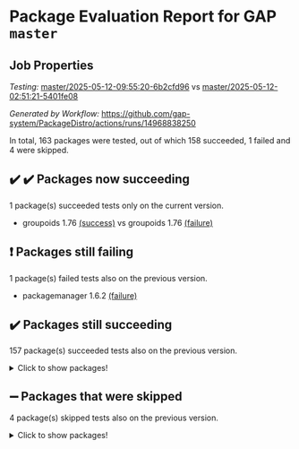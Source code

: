# Package Evaluation Report for GAP `master`

## Job Properties

*Testing:* [master/2025-05-12-09:55:20-6b2cfd96](https://github.com/gap-system/PackageDistro/blob/data/reports/master/2025-05-12-09:55:20-6b2cfd96) vs [master/2025-05-12-02:51:21-5401fe08](https://github.com/gap-system/PackageDistro/blob/data/reports/master/2025-05-12-02:51:21-5401fe08)

*Generated by Workflow:* https://github.com/gap-system/PackageDistro/actions/runs/14968838250

In total, 163 packages were tested, out of which 158 succeeded, 1 failed and 4 were skipped.

## :heavy_check_mark: :heavy_check_mark: Packages now succeeding

1 package(s) succeeded tests only on the current version.
- groupoids 1.76 [(success)](https://github.com/gap-system/PackageDistro/actions/runs/14968838250/job/42045407224) vs groupoids 1.76 [(failure)](https://github.com/gap-system/PackageDistro/actions/runs/14962520343/job/42026971151)

## :exclamation: Packages still failing

1 package(s) failed tests also on the previous version.
- packagemanager 1.6.2 [(failure)](https://github.com/gap-system/PackageDistro/actions/runs/14968838250/job/42045431692)

## :heavy_check_mark: Packages still succeeding

157 package(s) succeeded tests also on the previous version.
<details><summary>Click to show packages!</summary>

- 4ti2interface 2024.11-01 [(success)](https://github.com/gap-system/PackageDistro/actions/runs/14968838250/job/42045358617)
- ace 5.7.0 [(success)](https://github.com/gap-system/PackageDistro/actions/runs/14968838250/job/42045368484)
- aclib 1.3.2 [(success)](https://github.com/gap-system/PackageDistro/actions/runs/14968838250/job/42045370247)
- agt 0.3.1 [(success)](https://github.com/gap-system/PackageDistro/actions/runs/14968838250/job/42045371550)
- alco 1.1.1 [(success)](https://github.com/gap-system/PackageDistro/actions/runs/14968838250/job/42045372262)
- alnuth 3.2.1 [(success)](https://github.com/gap-system/PackageDistro/actions/runs/14968838250/job/42045379029)
- anupq 3.3.1 [(success)](https://github.com/gap-system/PackageDistro/actions/runs/14968838250/job/42045379680)
- atlasrep 2.1.9 [(success)](https://github.com/gap-system/PackageDistro/actions/runs/14968838250/job/42045380172)
- autodoc 2025.05.09 [(success)](https://github.com/gap-system/PackageDistro/actions/runs/14968838250/job/42045380698)
- automata 1.16 [(success)](https://github.com/gap-system/PackageDistro/actions/runs/14968838250/job/42045381257)
- automgrp 1.3.3 [(success)](https://github.com/gap-system/PackageDistro/actions/runs/14968838250/job/42045381709)
- autpgrp 1.11.1 [(success)](https://github.com/gap-system/PackageDistro/actions/runs/14968838250/job/42045382358)
- cap 2025.04-04 [(success)](https://github.com/gap-system/PackageDistro/actions/runs/14968838250/job/42045382792)
- caratinterface 2.3.7 [(success)](https://github.com/gap-system/PackageDistro/actions/runs/14968838250/job/42045383281)
- cddinterface 2024.09.02 [(success)](https://github.com/gap-system/PackageDistro/actions/runs/14968838250/job/42045383773)
- circle 1.6.6 [(success)](https://github.com/gap-system/PackageDistro/actions/runs/14968838250/job/42045384304)
- classicpres 1.22 [(success)](https://github.com/gap-system/PackageDistro/actions/runs/14968838250/job/42045384804)
- cohomolo 1.6.11 [(success)](https://github.com/gap-system/PackageDistro/actions/runs/14968838250/job/42045385324)
- congruence 1.2.7 [(success)](https://github.com/gap-system/PackageDistro/actions/runs/14968838250/job/42045385846)
- corefreesub 0.6 [(success)](https://github.com/gap-system/PackageDistro/actions/runs/14968838250/job/42045386387)
- corelg 1.57 [(success)](https://github.com/gap-system/PackageDistro/actions/runs/14968838250/job/42045386935)
- crime 1.6 [(success)](https://github.com/gap-system/PackageDistro/actions/runs/14968838250/job/42045387374)
- crisp 1.4.6 [(success)](https://github.com/gap-system/PackageDistro/actions/runs/14968838250/job/42045387829)
- crypting 0.10.5 [(success)](https://github.com/gap-system/PackageDistro/actions/runs/14968838250/job/42045388382)
- cryst 4.1.27 [(success)](https://github.com/gap-system/PackageDistro/actions/runs/14968838250/job/42045389060)
- crystcat 1.1.10 [(success)](https://github.com/gap-system/PackageDistro/actions/runs/14968838250/job/42045389559)
- ctbllib 1.3.9 [(success)](https://github.com/gap-system/PackageDistro/actions/runs/14968838250/job/42045390104)
- cubefree 1.20 [(success)](https://github.com/gap-system/PackageDistro/actions/runs/14968838250/job/42045390676)
- curlinterface 2.4.0 [(success)](https://github.com/gap-system/PackageDistro/actions/runs/14968838250/job/42045391146)
- cvec 2.8.3 [(success)](https://github.com/gap-system/PackageDistro/actions/runs/14968838250/job/42045391703)
- datastructures 0.3.1 [(success)](https://github.com/gap-system/PackageDistro/actions/runs/14968838250/job/42045392228)
- deepthought 1.0.8 [(success)](https://github.com/gap-system/PackageDistro/actions/runs/14968838250/job/42045392737)
- design 1.8.2 [(success)](https://github.com/gap-system/PackageDistro/actions/runs/14968838250/job/42045393269)
- difsets 2.3.1 [(success)](https://github.com/gap-system/PackageDistro/actions/runs/14968838250/job/42045393740)
- digraphs 1.10.0 [(success)](https://github.com/gap-system/PackageDistro/actions/runs/14968838250/job/42045394291)
- edim 1.3.8 [(success)](https://github.com/gap-system/PackageDistro/actions/runs/14968838250/job/42045394873)
- example 4.4.0 [(success)](https://github.com/gap-system/PackageDistro/actions/runs/14968838250/job/42045395496)
- examplesforhomalg 2023.10-01 [(success)](https://github.com/gap-system/PackageDistro/actions/runs/14968838250/job/42045395986)
- factint 1.6.3 [(success)](https://github.com/gap-system/PackageDistro/actions/runs/14968838250/job/42045396444)
- ferret 1.0.14 [(success)](https://github.com/gap-system/PackageDistro/actions/runs/14968838250/job/42045396975)
- fga 1.5.0 [(success)](https://github.com/gap-system/PackageDistro/actions/runs/14968838250/job/42045397533)
- fining 1.5.6 [(success)](https://github.com/gap-system/PackageDistro/actions/runs/14968838250/job/42045398062)
- float 1.0.7 [(success)](https://github.com/gap-system/PackageDistro/actions/runs/14968838250/job/42045398596)
- format 1.4.4 [(success)](https://github.com/gap-system/PackageDistro/actions/runs/14968838250/job/42045399240)
- forms 1.2.13 [(success)](https://github.com/gap-system/PackageDistro/actions/runs/14968838250/job/42045399790)
- fplsa 1.2.6 [(success)](https://github.com/gap-system/PackageDistro/actions/runs/14968838250/job/42045400445)
- fr 2.4.13 [(success)](https://github.com/gap-system/PackageDistro/actions/runs/14968838250/job/42045400956)
- francy 2.0.3 [(success)](https://github.com/gap-system/PackageDistro/actions/runs/14968838250/job/42045401446)
- fwtree 1.3 [(success)](https://github.com/gap-system/PackageDistro/actions/runs/14968838250/job/42045401921)
- gapdoc 1.6.7 [(success)](https://github.com/gap-system/PackageDistro/actions/runs/14968838250/job/42045402379)
- gauss 2024.11-01 [(success)](https://github.com/gap-system/PackageDistro/actions/runs/14968838250/job/42045402857)
- gaussforhomalg 2024.08-01 [(success)](https://github.com/gap-system/PackageDistro/actions/runs/14968838250/job/42045403357)
- gbnp 1.1.0 [(success)](https://github.com/gap-system/PackageDistro/actions/runs/14968838250/job/42045403855)
- generalizedmorphismsforcap 2025.02-01 [(success)](https://github.com/gap-system/PackageDistro/actions/runs/14968838250/job/42045404392)
- genss 1.6.9 [(success)](https://github.com/gap-system/PackageDistro/actions/runs/14968838250/job/42045404882)
- gradedmodules 2024.12-01 [(success)](https://github.com/gap-system/PackageDistro/actions/runs/14968838250/job/42045405613)
- gradedringforhomalg 2024.07-01 [(success)](https://github.com/gap-system/PackageDistro/actions/runs/14968838250/job/42045406229)
- grape 4.9.2 [(success)](https://github.com/gap-system/PackageDistro/actions/runs/14968838250/job/42045406722)
- grpconst 2.6.5 [(success)](https://github.com/gap-system/PackageDistro/actions/runs/14968838250/job/42045407720)
- guarana 0.96.3 [(success)](https://github.com/gap-system/PackageDistro/actions/runs/14968838250/job/42045408242)
- guava 3.20 [(success)](https://github.com/gap-system/PackageDistro/actions/runs/14968838250/job/42045408720)
- hap 1.66 [(success)](https://github.com/gap-system/PackageDistro/actions/runs/14968838250/job/42045409240)
- hapcryst 0.1.15 [(success)](https://github.com/gap-system/PackageDistro/actions/runs/14968838250/job/42045409748)
- hecke 1.5.4 [(success)](https://github.com/gap-system/PackageDistro/actions/runs/14968838250/job/42045410249)
- help 4.0 [(success)](https://github.com/gap-system/PackageDistro/actions/runs/14968838250/job/42045410646)
- homalg 2024.01-01 [(success)](https://github.com/gap-system/PackageDistro/actions/runs/14968838250/job/42045411132)
- homalgtocas 2023.11-01 [(success)](https://github.com/gap-system/PackageDistro/actions/runs/14968838250/job/42045411581)
- ibnp 0.15 [(success)](https://github.com/gap-system/PackageDistro/actions/runs/14968838250/job/42045412089)
- idrel 2.48 [(success)](https://github.com/gap-system/PackageDistro/actions/runs/14968838250/job/42045412597)
- images 1.3.3 [(success)](https://github.com/gap-system/PackageDistro/actions/runs/14968838250/job/42045413092)
- intpic 0.4.0 [(success)](https://github.com/gap-system/PackageDistro/actions/runs/14968838250/job/42045413507)
- io 4.9.1 [(success)](https://github.com/gap-system/PackageDistro/actions/runs/14968838250/job/42045413927)
- io_forhomalg 2023.02-04 [(success)](https://github.com/gap-system/PackageDistro/actions/runs/14968838250/job/42045414485)
- irredsol 1.4.4 [(success)](https://github.com/gap-system/PackageDistro/actions/runs/14968838250/job/42045415223)
- json 2.2.2 [(success)](https://github.com/gap-system/PackageDistro/actions/runs/14968838250/job/42045415890)
- jupyterkernel 1.5.1 [(success)](https://github.com/gap-system/PackageDistro/actions/runs/14968838250/job/42045416701)
- jupyterviz 1.5.6 [(success)](https://github.com/gap-system/PackageDistro/actions/runs/14968838250/job/42045417393)
- kan 1.37 [(success)](https://github.com/gap-system/PackageDistro/actions/runs/14968838250/job/42045418017)
- kbmag 1.5.11 [(success)](https://github.com/gap-system/PackageDistro/actions/runs/14968838250/job/42045418454)
- laguna 3.9.7 [(success)](https://github.com/gap-system/PackageDistro/actions/runs/14968838250/job/42045418884)
- liealgdb 2.2.1 [(success)](https://github.com/gap-system/PackageDistro/actions/runs/14968838250/job/42045419264)
- liepring 2.9.1 [(success)](https://github.com/gap-system/PackageDistro/actions/runs/14968838250/job/42045419782)
- liering 2.4.2 [(success)](https://github.com/gap-system/PackageDistro/actions/runs/14968838250/job/42045420266)
- linearalgebraforcap 2025.05-01 [(success)](https://github.com/gap-system/PackageDistro/actions/runs/14968838250/job/42045420824)
- lins 0.9 [(success)](https://github.com/gap-system/PackageDistro/actions/runs/14968838250/job/42045421307)
- localizeringforhomalg 2023.10-01 [(success)](https://github.com/gap-system/PackageDistro/actions/runs/14968838250/job/42045421899)
- loops 3.4.4 [(success)](https://github.com/gap-system/PackageDistro/actions/runs/14968838250/job/42045422364)
- lpres 1.1.1 [(success)](https://github.com/gap-system/PackageDistro/actions/runs/14968838250/job/42045422857)
- majoranaalgebras 1.5.2 [(success)](https://github.com/gap-system/PackageDistro/actions/runs/14968838250/job/42045423401)
- mapclass 1.4.6 [(success)](https://github.com/gap-system/PackageDistro/actions/runs/14968838250/job/42045424035)
- matgrp 0.71 [(success)](https://github.com/gap-system/PackageDistro/actions/runs/14968838250/job/42045424536)
- matricesforhomalg 2024.11-02 [(success)](https://github.com/gap-system/PackageDistro/actions/runs/14968838250/job/42045425085)
- modisom 3.0.0 [(success)](https://github.com/gap-system/PackageDistro/actions/runs/14968838250/job/42045425531)
- modulepresentationsforcap 2024.09-02 [(success)](https://github.com/gap-system/PackageDistro/actions/runs/14968838250/job/42045426040)
- modules 2024.12-01 [(success)](https://github.com/gap-system/PackageDistro/actions/runs/14968838250/job/42045426502)
- monoidalcategories 2025.03-02 [(success)](https://github.com/gap-system/PackageDistro/actions/runs/14968838250/job/42045426970)
- nconvex 2024.12-01 [(success)](https://github.com/gap-system/PackageDistro/actions/runs/14968838250/job/42045427395)
- nilmat 1.4.2 [(success)](https://github.com/gap-system/PackageDistro/actions/runs/14968838250/job/42045427932)
- nock 1.5 [(success)](https://github.com/gap-system/PackageDistro/actions/runs/14968838250/job/42045428748)
- normalizinterface 1.4.0 [(success)](https://github.com/gap-system/PackageDistro/actions/runs/14968838250/job/42045429227)
- nq 2.5.11 [(success)](https://github.com/gap-system/PackageDistro/actions/runs/14968838250/job/42045429771)
- numericalsgps 1.4.0 [(success)](https://github.com/gap-system/PackageDistro/actions/runs/14968838250/job/42045430250)
- openmath 11.5.3 [(success)](https://github.com/gap-system/PackageDistro/actions/runs/14968838250/job/42045430702)
- orb 5.0.0 [(success)](https://github.com/gap-system/PackageDistro/actions/runs/14968838250/job/42045431226)
- patternclass 2.4.5 [(success)](https://github.com/gap-system/PackageDistro/actions/runs/14968838250/job/42045432368)
- permut 2.0.5 [(success)](https://github.com/gap-system/PackageDistro/actions/runs/14968838250/job/42045433035)
- polenta 1.3.11 [(success)](https://github.com/gap-system/PackageDistro/actions/runs/14968838250/job/42045434306)
- polymaking 0.8.7 [(success)](https://github.com/gap-system/PackageDistro/actions/runs/14968838250/job/42045435002)
- primgrp 3.4.4 [(success)](https://github.com/gap-system/PackageDistro/actions/runs/14968838250/job/42045435535)
- profiling 2.6.0 [(success)](https://github.com/gap-system/PackageDistro/actions/runs/14968838250/job/42045436152)
- qdistrnd 0.9.5 [(success)](https://github.com/gap-system/PackageDistro/actions/runs/14968838250/job/42045436524)
- qpa 1.35 [(success)](https://github.com/gap-system/PackageDistro/actions/runs/14968838250/job/42045436997)
- quagroup 1.8.4 [(success)](https://github.com/gap-system/PackageDistro/actions/runs/14968838250/job/42045437435)
- radiroot 2.9 [(success)](https://github.com/gap-system/PackageDistro/actions/runs/14968838250/job/42045437888)
- rcwa 4.7.1 [(success)](https://github.com/gap-system/PackageDistro/actions/runs/14968838250/job/42045438335)
- rds 1.8 [(success)](https://github.com/gap-system/PackageDistro/actions/runs/14968838250/job/42045438795)
- recog 1.4.4 [(success)](https://github.com/gap-system/PackageDistro/actions/runs/14968838250/job/42045439350)
- repndecomp 1.3.0 [(success)](https://github.com/gap-system/PackageDistro/actions/runs/14968838250/job/42045439963)
- repsn 3.1.2 [(success)](https://github.com/gap-system/PackageDistro/actions/runs/14968838250/job/42045440485)
- resclasses 4.7.3 [(success)](https://github.com/gap-system/PackageDistro/actions/runs/14968838250/job/42045441026)
- ringsforhomalg 2024.11-02 [(success)](https://github.com/gap-system/PackageDistro/actions/runs/14968838250/job/42045441542)
- sco 2023.08-01 [(success)](https://github.com/gap-system/PackageDistro/actions/runs/14968838250/job/42045442217)
- scscp 2.4.3 [(success)](https://github.com/gap-system/PackageDistro/actions/runs/14968838250/job/42045442747)
- semigroups 5.5.0 [(success)](https://github.com/gap-system/PackageDistro/actions/runs/14968838250/job/42045443215)
- sglppow 2.4 [(success)](https://github.com/gap-system/PackageDistro/actions/runs/14968838250/job/42045443709)
- sgpviz 0.999.6 [(success)](https://github.com/gap-system/PackageDistro/actions/runs/14968838250/job/42045444361)
- simpcomp 2.1.14 [(success)](https://github.com/gap-system/PackageDistro/actions/runs/14968838250/job/42045444961)
- singular 2024.06.03 [(success)](https://github.com/gap-system/PackageDistro/actions/runs/14968838250/job/42045445650)
- sl2reps 1.1 [(success)](https://github.com/gap-system/PackageDistro/actions/runs/14968838250/job/42045446331)
- sla 1.6.2 [(success)](https://github.com/gap-system/PackageDistro/actions/runs/14968838250/job/42045446828)
- smallantimagmas 0.3.0 [(success)](https://github.com/gap-system/PackageDistro/actions/runs/14968838250/job/42045447406)
- smallgrp 1.5.4 [(success)](https://github.com/gap-system/PackageDistro/actions/runs/14968838250/job/42045448037)
- smallsemi 0.7.2 [(success)](https://github.com/gap-system/PackageDistro/actions/runs/14968838250/job/42045448675)
- sonata 2.9.6 [(success)](https://github.com/gap-system/PackageDistro/actions/runs/14968838250/job/42045449201)
- sophus 1.27 [(success)](https://github.com/gap-system/PackageDistro/actions/runs/14968838250/job/42045449779)
- sotgrps 1.3 [(success)](https://github.com/gap-system/PackageDistro/actions/runs/14968838250/job/42045450344)
- spinsym 1.5.2 [(success)](https://github.com/gap-system/PackageDistro/actions/runs/14968838250/job/42045450963)
- standardff 1.0 [(success)](https://github.com/gap-system/PackageDistro/actions/runs/14968838250/job/42045451619)
- symbcompcc 1.3.2 [(success)](https://github.com/gap-system/PackageDistro/actions/runs/14968838250/job/42045452208)
- thelma 1.3 [(success)](https://github.com/gap-system/PackageDistro/actions/runs/14968838250/job/42045452751)
- tomlib 1.2.11 [(success)](https://github.com/gap-system/PackageDistro/actions/runs/14968838250/job/42045453334)
- toolsforhomalg 2025.05-01 [(success)](https://github.com/gap-system/PackageDistro/actions/runs/14968838250/job/42045453876)
- toric 1.9.6 [(success)](https://github.com/gap-system/PackageDistro/actions/runs/14968838250/job/42045454462)
- transgrp 3.6.5 [(success)](https://github.com/gap-system/PackageDistro/actions/runs/14968838250/job/42045455035)
- typeset 1.2.2 [(success)](https://github.com/gap-system/PackageDistro/actions/runs/14968838250/job/42045455609)
- ugaly 4.1.3 [(success)](https://github.com/gap-system/PackageDistro/actions/runs/14968838250/job/42045456277)
- unipot 1.6 [(success)](https://github.com/gap-system/PackageDistro/actions/runs/14968838250/job/42045456742)
- unitlib 4.2.0 [(success)](https://github.com/gap-system/PackageDistro/actions/runs/14968838250/job/42045457336)
- utils 0.89 [(success)](https://github.com/gap-system/PackageDistro/actions/runs/14968838250/job/42045458040)
- uuid 0.7 [(success)](https://github.com/gap-system/PackageDistro/actions/runs/14968838250/job/42045458528)
- walrus 0.9991 [(success)](https://github.com/gap-system/PackageDistro/actions/runs/14968838250/job/42045459132)
- wedderga 4.10.5 [(success)](https://github.com/gap-system/PackageDistro/actions/runs/14968838250/job/42045459706)
- wpe 0.8 [(success)](https://github.com/gap-system/PackageDistro/actions/runs/14968838250/job/42045460690)
- xmod 2.93 [(success)](https://github.com/gap-system/PackageDistro/actions/runs/14968838250/job/42045461137)
- xmodalg 1.32 [(success)](https://github.com/gap-system/PackageDistro/actions/runs/14968838250/job/42045461804)
- yangbaxter 0.10.6 [(success)](https://github.com/gap-system/PackageDistro/actions/runs/14968838250/job/42045462301)
- zeromqinterface 0.16 [(success)](https://github.com/gap-system/PackageDistro/actions/runs/14968838250/job/42045462773)
</details>

## :heavy_minus_sign: Packages that were skipped

4 package(s) skipped tests also on the previous version.
<details><summary>Click to show packages!</summary>

- browse 1.8.21 [(skipped)](https://github.com/gap-system/PackageDistro/actions/runs/14968838250/job/42044894603)
- itc 1.5.1 [(skipped)](https://github.com/gap-system/PackageDistro/actions/runs/14968838250/job/42044894603)
- polycyclic 2.16 [(skipped)](https://github.com/gap-system/PackageDistro/actions/runs/14968838250/job/42044894603)
- xgap 4.32 [(skipped)](https://github.com/gap-system/PackageDistro/actions/runs/14968838250/job/42044894603)
</details>

